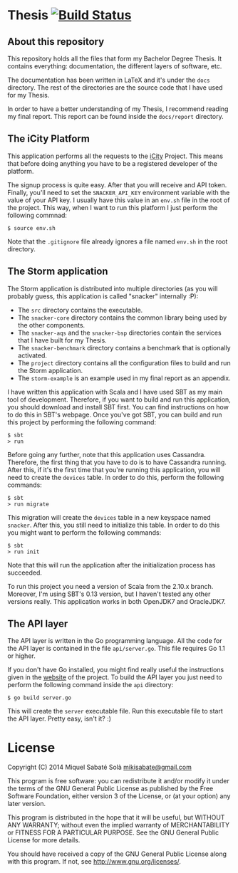 # Thesis [![Build Status](https://travis-ci.org/mssola/thesis.svg?branch=master)](https://travis-ci.org/mssola/thesis)

## About this repository

This repository holds all the files that form my Bachelor Degree Thesis. It
contains everything: documentation, the different layers of software, etc.

The documentation has been written in LaTeX and it's under the `docs`
directory. The rest of the directories are the source code that I have
used for my Thesis.

In order to have a better understanding of my Thesis, I recommend reading
my final report. This report can be found inside the `docs/report` directory.

## The iCity Platform

This application performs all the requests to the [iCity](http://icity-devp.icityproject.com/)
Project. This means that before doing anything you have to be a registered
developer of the platform.

The signup process is quite easy. After that you will receive and API token.
Finally, you'll need to set the `SNACKER_API_KEY` environment variable
with the value of your API key. I usually have this value in an `env.sh` file
in the root of the project. This way, when I want to run this platform I
just perform the following commnad:

    $ source env.sh

Note that the `.gitignore` file already ignores a file named `env.sh` in the
root directory.

## The Storm application

The Storm application is distributed into multiple directories (as you will
probably guess, this application is called "snacker" internally :P):

* The `src` directory contains the executable.
* The `snacker-core` directory contains the common library being used by the
other components.
* The `snacker-aqs` and the `snacker-bsp` directories contain the services
that I have built for my Thesis.
* The `snacker-benchmark` directory contains a benchmark that is optionally
activated.
* The `project` directory contains all the configuration files to build and run
the Storm application.
* The `storm-example` is an example used in my final report as an appendix.

I have written this application with Scala and I have used SBT as my main tool
of development. Therefore, if you want to build and run this application, you
should download and install SBT first. You can find instructions on how to do
this in SBT's webpage. Once you've got SBT, you can build and run this project
by performing the following command:

    $ sbt
    > run

Before going any further, note that this application uses Cassandra. Therefore,
the first thing that you have to do is to have Cassandra running. After
this, if it's the first time that you're running this application, you will
need to create the `devices` table. In order to do this, perform the following
commands:

    $ sbt
    > run migrate

This migration will create the `devices` table in a new keyspace named
`snacker`. After this, you still need to initialize this table. In order to
do this you might want to perform the following commands:

    $ sbt
    > run init

Note that this will run the application after the initialization process has
succeeded.

To run this project you need a version of Scala from the 2.10.x branch.
Moreover, I'm using SBT's 0.13 version, but I haven't tested any other versions
really. This application works in both OpenJDK7 and OracleJDK7.

## The API layer

The API layer is written in the Go programming language. All the code for
the API layer is contained in the file `api/server.go`. This file requires
Go 1.1 or higher.

If you don't have Go installed, you might find really useful the instructions
given in the [website](http://golang.org/doc/install) of the project. To
build the API layer you just need to perform the following command inside the
`api` directory:

    $ go build server.go

This will create the `server` executable file. Run this executable file to
start the API layer. Pretty easy, isn't it? :)

# License

Copyright (C) 2014 Miquel Sabaté Solà <mikisabate@gmail.com>

This program is free software: you can redistribute it and/or modify
it under the terms of the GNU General Public License as published by
the Free Software Foundation, either version 3 of the License, or
(at your option) any later version.

This program is distributed in the hope that it will be useful,
but WITHOUT ANY WARRANTY; without even the implied warranty of
MERCHANTABILITY or FITNESS FOR A PARTICULAR PURPOSE.  See the
GNU General Public License for more details.

You should have received a copy of the GNU General Public License
along with this program.  If not, see <http://www.gnu.org/licenses/>.
